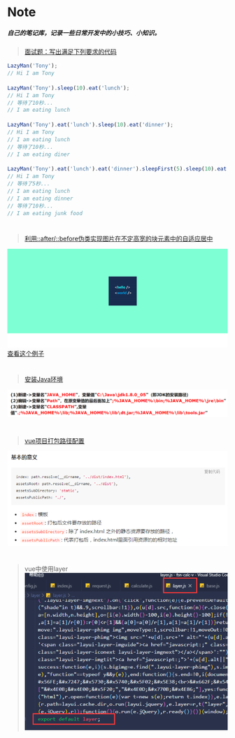 # Note
##### 自己的笔记库，记录一些日常开发中的小技巧、小知识。
>[面试题：写出满足下列要求的代码](https://github.com/KevinShowli/blog/blob/master/articles/1.md)
```javascript
LazyMan('Tony');
// Hi I am Tony

LazyMan('Tony').sleep(10).eat('lunch');
// Hi I am Tony
// 等待了10秒...
// I am eating lunch

LazyMan('Tony').eat('lunch').sleep(10).eat('dinner');
// Hi I am Tony
// I am eating lunch
// 等待了10秒...
// I am eating diner

LazyMan('Tony').eat('lunch').eat('dinner').sleepFirst(5).sleep(10).eat('junk food');
// Hi I am Tony
// 等待了5秒...
// I am eating lunch
// I am eating dinner
// 等待了10秒...
// I am eating junk food
```
#
>[利用::after/::before伪类实现图片在不定高宽的块元素中的自适应居中](https://github.com/KevinShowli/blog/blob/master/articles/2.md)

![](https://github.com/KevinShowli/blog/blob/master/images/inline-block1.png)
[查看这个例子](https://github.com/KevinShowli/blog/blob/master/demos/inline-block.html)

#
>[安装Java环境](https://github.com/KevinShowli/blog/blob/master/articles/3.md)

![](https://github.com/KevinShowli/blog/blob/master/images/java环境变量.png)


#
>[vue项目打包路径配置](https://github.com/KevinShowli/blog/blob/master/articles/4.md)

![](https://github.com/KevinShowli/blog/blob/master/images/build.png)
 
 #
 >vue中使用layer
![](https://github.com/KevinShowli/blog/blob/master/images/layer.png)

